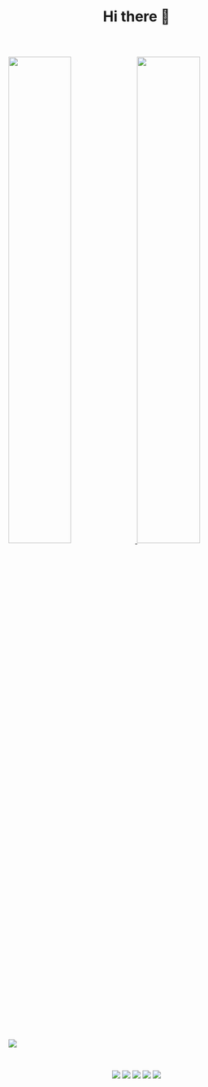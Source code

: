 <h1 align="center">
  <br>
  </br>
    <p>Hi there 👋</p>
</h1>
  <br>
  </br>
  <a href="https://abhigyantrips.dev/">
  <img width="49.5%" src="https://github-readme-stats.vercel.app/api?username=kangil2&show_icons=true&theme=react&hide_border=true" />
  <img width="49.5%" src="https://github-readme-streak-stats.herokuapp.com/?user=kangil2&theme=react&hide_border=true" />
  </a>
  <img src="https://github-readme-activity-graph.cyclic.app/graph?username=kangil2&theme=react-dark">
  <p>
    <br>
      <div align="center">
      <img src="https://img.shields.io/badge/-HTML-c58545?style=for-the-badge&logo=html5&logoColor=c58545&labelColor=282828">
      <img src="https://img.shields.io/badge/-CSS-d1a01f?style=for-the-badge&logo=css3&logoColor=d1a01f&labelColor=282828">
      <img src="https://img.shields.io/badge/-MySQL-98b982?style=for-the-badge&logo=MySQL&logoColor=98b982&labelColor=282828">
      <img src="https://img.shields.io/badge/-Python-82b3b9?style=for-the-badge&logo=Python&logoColor=82b3b9&labelColor=282828">
      <img src="https://img.shields.io/badge/-Django-a382b9?style=for-the-badge&logo=Django&logoColor=a382b9&labelColor=282828">
      </div>
    </br>
  </p>
